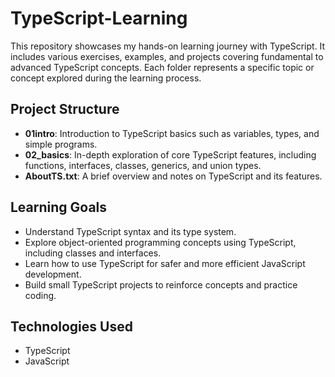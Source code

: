 # TypeScript-Learning

This repository showcases my hands-on learning journey with TypeScript. It includes various exercises, examples, and projects covering fundamental to advanced TypeScript concepts. Each folder represents a specific topic or concept explored during the learning process.

## Project Structure

- **01intro**: Introduction to TypeScript basics such as variables, types, and simple programs.
- **02_basics**: In-depth exploration of core TypeScript features, including functions, interfaces, classes, generics, and union types.
- **AboutTS.txt**: A brief overview and notes on TypeScript and its features.

## Learning Goals

- Understand TypeScript syntax and its type system.
- Explore object-oriented programming concepts using TypeScript, including classes and interfaces.
- Learn how to use TypeScript for safer and more efficient JavaScript development.
- Build small TypeScript projects to reinforce concepts and practice coding.

## Technologies Used

- TypeScript
- JavaScript


